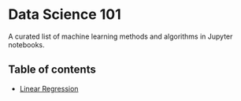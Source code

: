 # Data Science 101

A curated list of machine learning methods and algorithms in Jupyter notebooks.

## Table of contents
- [Linear Regression](https://github.com/renjithmadhavan/dsrm/blob/master/Linear%20Regression.ipynb)

